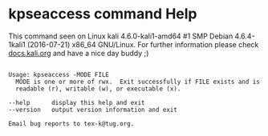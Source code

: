 # kpseaccess command Help
 
 This command seen on Linux kali 4.6.0-kali1-amd64 #1 SMP Debian 4.6.4-1kali1 (2016-07-21) x86_64 GNU/Linux. For further information please check [docs.kali.org](docs.kali.org) and have a nice day buddy ;) 

~~~

Usage: kpseaccess -MODE FILE
  MODE is one or more of rwx.  Exit successfully if FILE exists and is
  readable (r), writable (w), or executable (x).

--help      display this help and exit
--version   output version information and exit

Email bug reports to tex-k@tug.org.

~~~
